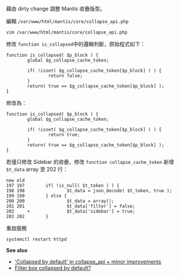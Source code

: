 藉由 dirty change 調整 Mantis 收疊版型。

編輯 ```/var/www/html/mantis/core/collapse_api.php```

```
vim /var/www/html/mantis/core/collapse_api.php
```

修改 ```function is_collapsed```中的邏輯判斷，原始程式如下：

```
function is_collapsed( $p_block ) {
        global $g_collapse_cache_token;

        if( !isset( $g_collapse_cache_token[$p_block] ) ) {
                return false;
        }
        return( true == $g_collapse_cache_token[$p_block] );
}
```

修改為：

```
function is_collapsed( $p_block ) {
        global $g_collapse_cache_token;

        if( !isset( $g_collapse_cache_token[$p_block] ) ) {
                return true;
        }
        return( true == $g_collapse_cache_token[$p_block] );
}
```

若僅只修改 Sidebar 的收疊，修改 ```function collapse_cache_token``` 新增 ```$t_data``` array 至 202 行：

```
new old
197 197        if( !is_null( $t_token ) ) {
198 198                $t_data = json_decode( $t_token, true );
199 199        } else {
200 200                $t_data = array();
201 201                $t_data['filter'] = false;
202     +              $t_data['sidebar'] = true;
203 202        }

```

重啟服務

```
systemctl restart httpd
```

**See also**

* <a href="https://mantisbt.org/forums/viewtopic.php?t=308">'Collapsed by default' in collapse_api + minor improvements</a>
* <a href="https://www.mantisbt.org/forums/viewtopic.php?t=25298">Filter box collapsed by default?</a>